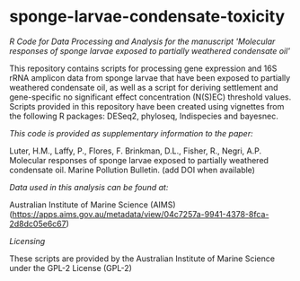 # sponge-larvae-condensate-toxicity
*R Code for Data Processing and Analysis for the manuscript 'Molecular responses of sponge larvae exposed to partially weathered condensate oil'*

This repository contains scripts for processing gene expression and 16S rRNA amplicon data from sponge larvae that have been exposed to partially weathered condensate oil, as well as a script for deriving settlement and gene-specific no significant effect concentration (N(S)EC) threshold values. Scripts provided in this repository have been created using vignettes from the following R packages: DESeq2, phyloseq, Indispecies and bayesnec.

*This code is provided as supplementary information to the paper:* 

Luter, H.M., Laffy, P., Flores, F. Brinkman, D.L., Fisher, R., Negri, A.P. Molecular responses of sponge larvae exposed to partially weathered condensate oil. Marine Pollution Bulletin. (add DOI when available)

*Data used in this analysis can be found at:*

Australian Institute of Marine Science (AIMS) (https://apps.aims.gov.au/metadata/view/04c7257a-9941-4378-8fca-2d8dc05e6c67)

*Licensing*

These scripts are provided by the Australian Institute of Marine Science under the GPL-2 License (GPL-2)


